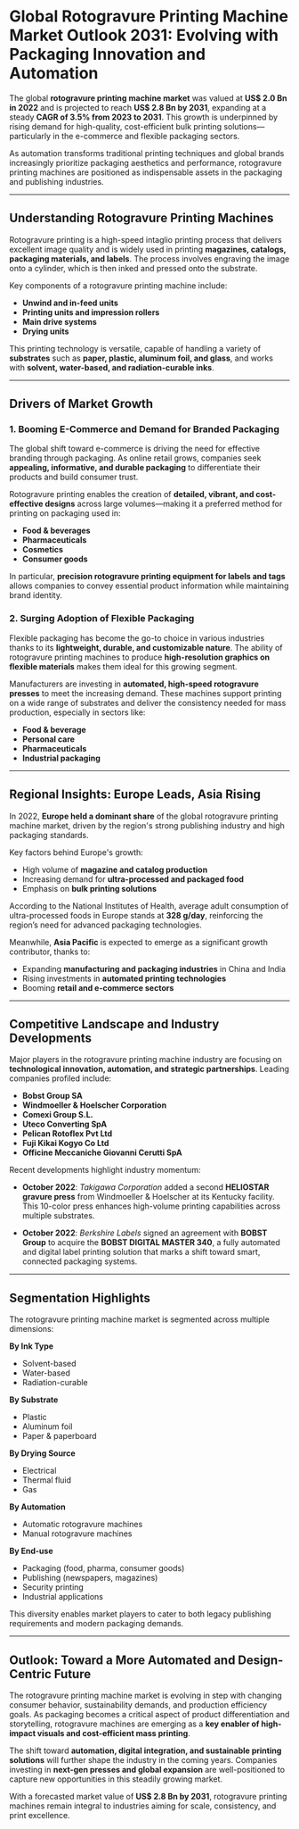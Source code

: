 
# Global Rotogravure Printing Machine Market Outlook 2031: Evolving with Packaging Innovation and Automation

The global **rotogravure printing machine market** was valued at **US$ 2.0 Bn in 2022** and is projected to reach **US$ 2.8 Bn by 2031**, expanding at a steady **CAGR of 3.5% from 2023 to 2031**. This growth is underpinned by rising demand for high-quality, cost-efficient bulk printing solutions—particularly in the e-commerce and flexible packaging sectors.

As automation transforms traditional printing techniques and global brands increasingly prioritize packaging aesthetics and performance, rotogravure printing machines are positioned as indispensable assets in the packaging and publishing industries.

---

## Understanding Rotogravure Printing Machines

Rotogravure printing is a high-speed intaglio printing process that delivers excellent image quality and is widely used in printing **magazines, catalogs, packaging materials, and labels**. The process involves engraving the image onto a cylinder, which is then inked and pressed onto the substrate.

Key components of a rotogravure printing machine include:
- **Unwind and in-feed units**
- **Printing units and impression rollers**
- **Main drive systems**
- **Drying units**

This printing technology is versatile, capable of handling a variety of **substrates** such as **paper, plastic, aluminum foil, and glass**, and works with **solvent, water-based, and radiation-curable inks**.

---

## Drivers of Market Growth

### 1. Booming E-Commerce and Demand for Branded Packaging

The global shift toward e-commerce is driving the need for effective branding through packaging. As online retail grows, companies seek **appealing, informative, and durable packaging** to differentiate their products and build consumer trust.

Rotogravure printing enables the creation of **detailed, vibrant, and cost-effective designs** across large volumes—making it a preferred method for printing on packaging used in:
- **Food & beverages**
- **Pharmaceuticals**
- **Cosmetics**
- **Consumer goods**

In particular, **precision rotogravure printing equipment for labels and tags** allows companies to convey essential product information while maintaining brand identity.

### 2. Surging Adoption of Flexible Packaging

Flexible packaging has become the go-to choice in various industries thanks to its **lightweight, durable, and customizable nature**. The ability of rotogravure printing machines to produce **high-resolution graphics on flexible materials** makes them ideal for this growing segment.

Manufacturers are investing in **automated, high-speed rotogravure presses** to meet the increasing demand. These machines support printing on a wide range of substrates and deliver the consistency needed for mass production, especially in sectors like:
- **Food & beverage**
- **Personal care**
- **Pharmaceuticals**
- **Industrial packaging**

---

## Regional Insights: Europe Leads, Asia Rising

In 2022, **Europe held a dominant share** of the global rotogravure printing machine market, driven by the region's strong publishing industry and high packaging standards.

Key factors behind Europe's growth:
- High volume of **magazine and catalog production**
- Increasing demand for **ultra-processed and packaged food**
- Emphasis on **bulk printing solutions**

According to the National Institutes of Health, average adult consumption of ultra-processed foods in Europe stands at **328 g/day**, reinforcing the region’s need for advanced packaging technologies.

Meanwhile, **Asia Pacific** is expected to emerge as a significant growth contributor, thanks to:
- Expanding **manufacturing and packaging industries** in China and India
- Rising investments in **automated printing technologies**
- Booming **retail and e-commerce sectors**

---

## Competitive Landscape and Industry Developments

Major players in the rotogravure printing machine industry are focusing on **technological innovation, automation, and strategic partnerships**. Leading companies profiled include:

- **Bobst Group SA**
- **Windmoeller & Hoelscher Corporation**
- **Comexi Group S.L.**
- **Uteco Converting SpA**
- **Pelican Rotoflex Pvt Ltd**
- **Fuji Kikai Kogyo Co Ltd**
- **Officine Meccaniche Giovanni Cerutti SpA**

Recent developments highlight industry momentum:

- **October 2022**: *Takigawa Corporation* added a second **HELIOSTAR gravure press** from Windmoeller & Hoelscher at its Kentucky facility. This 10-color press enhances high-volume printing capabilities across multiple substrates.

- **October 2022**: *Berkshire Labels* signed an agreement with **BOBST Group** to acquire the **BOBST DIGITAL MASTER 340**, a fully automated and digital label printing solution that marks a shift toward smart, connected packaging systems.

---

## Segmentation Highlights

The rotogravure printing machine market is segmented across multiple dimensions:

**By Ink Type**
- Solvent-based
- Water-based
- Radiation-curable

**By Substrate**
- Plastic
- Aluminum foil
- Paper & paperboard

**By Drying Source**
- Electrical
- Thermal fluid
- Gas

**By Automation**
- Automatic rotogravure machines
- Manual rotogravure machines

**By End-use**
- Packaging (food, pharma, consumer goods)
- Publishing (newspapers, magazines)
- Security printing
- Industrial applications

This diversity enables market players to cater to both legacy publishing requirements and modern packaging demands.

---

## Outlook: Toward a More Automated and Design-Centric Future

The rotogravure printing machine market is evolving in step with changing consumer behavior, sustainability demands, and production efficiency goals. As packaging becomes a critical aspect of product differentiation and storytelling, rotogravure machines are emerging as a **key enabler of high-impact visuals and cost-efficient mass printing**.

The shift toward **automation, digital integration, and sustainable printing solutions** will further shape the industry in the coming years. Companies investing in **next-gen presses and global expansion** are well-positioned to capture new opportunities in this steadily growing market.

With a forecasted market value of **US$ 2.8 Bn by 2031**, rotogravure printing machines remain integral to industries aiming for scale, consistency, and print excellence.

